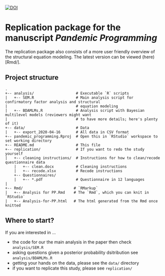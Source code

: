[![DOI](https://zenodo.org/badge/257594337.svg)](https://zenodo.org/badge/latestdoi/257594337)
# Replication package for the manuscript *Pandemic Programming*

The replication package also consists of a more user friendly overview of the structural equation modeling. The latest version can be viewed (here)[Rmd/].

## Project structure

```
. 
+-- analysis/                   # Executable `R` scripts
|   +-- SEM.R                   # Main analysis script for confirmatory factor analysis and structural 
|                               # equation modeling
|   +-- BDAMLMs.R               # Analysis script with Bayesian multilevel models (reviewers might want 
|                               # to have more details; here's plenty of it)
+-- data/                       # Data
|   +-- export_2020-04-16       # All data in CSV format
+-- pandemic_programming.Rproj  # Open this in `RStudio` workspace to set working directory
+-- README.md                   # This file
+-- replication/                # If you want to redo the study yourself
|   +-- cleaning instructions/  # Instructions for how to clean/recode questionnaire data
    |   +-- clean.docx          # Cleaning instructions
    |   +-- recode.xlsx         # Recode instructions
    +-- Questionnaires/
    |   +-- *.pdf               # Questionnaire in 12 languages
|
+-- Rmd/                       # `RMarkup`
|   +-- Analysis for PP.Rmd    # The `Rmd`, which you can knit in `RStudio`
|   +-- Analysis-for-PP.html   # The html generated from the Rmd once knitted

```

## Where to start?

If you are interested in ...

* the code for our the main analysis in the paper then check `analysis/SEM.R`
* asking questions given a posterior probability dsitribution see `analysis/BDAMLMs.R`
* getting your hands on the data, please see the `data/` directory
* if you want to replicate this study, please see `replication/`
